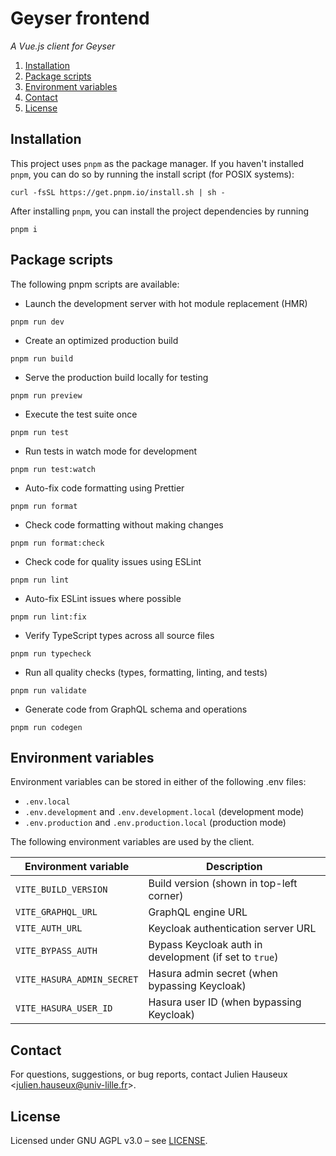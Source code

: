 # Geyser frontend

_A Vue.js client for Geyser_

1. [Installation](#installation)
2. [Package scripts](#package-scripts)
3. [Environment variables](#environment-variables)
4. [Contact](#contact)
5. [License](#license)

## Installation

This project uses `pnpm` as the package manager. If you haven't installed `pnpm`, you can do so by running the install
script (for POSIX systems):

```shell
curl -fsSL https://get.pnpm.io/install.sh | sh -
```

After installing `pnpm`, you can install the project dependencies by running

```shell
pnpm i
```

## Package scripts

The following pnpm scripts are available:

- Launch the development server with hot module replacement (HMR)

```shell
pnpm run dev
```

- Create an optimized production build

```shell
pnpm run build
```

- Serve the production build locally for testing

```shell
pnpm run preview
```

- Execute the test suite once

```shell
pnpm run test
```

- Run tests in watch mode for development

```shell
pnpm run test:watch
```

- Auto-fix code formatting using Prettier

```shell
pnpm run format
```

- Check code formatting without making changes

```shell
pnpm run format:check
```

- Check code for quality issues using ESLint

```shell
pnpm run lint
```

- Auto-fix ESLint issues where possible

```shell
pnpm run lint:fix
```

- Verify TypeScript types across all source files

```shell
pnpm run typecheck
```

- Run all quality checks (types, formatting, linting, and tests)

```shell
pnpm run validate
```

- Generate code from GraphQL schema and operations

```shell
pnpm run codegen
```

## Environment variables

Environment variables can be stored in either of the following .env files:

- `.env.local`
- `.env.development` and `.env.development.local` (development mode)
- `.env.production` and `.env.production.local` (production mode)

The following environment variables are used by the client.

| Environment variable       | Description                                            |
| -------------------------- | ------------------------------------------------------ |
| `VITE_BUILD_VERSION`       | Build version (shown in top-left corner)               |
| `VITE_GRAPHQL_URL`         | GraphQL engine URL                                     |
| `VITE_AUTH_URL`            | Keycloak authentication server URL                     |
| `VITE_BYPASS_AUTH`         | Bypass Keycloak auth in development (if set to `true`) |
| `VITE_HASURA_ADMIN_SECRET` | Hasura admin secret (when bypassing Keycloak)          |
| `VITE_HASURA_USER_ID`      | Hasura user ID (when bypassing Keycloak)               |

## Contact

For questions, suggestions, or bug reports, contact Julien Hauseux <[julien.hauseux@univ-lille.fr](mailto:julien.hauseux@univ-lille.fr)>.

## License

Licensed under GNU AGPL v3.0 &ndash; see [LICENSE](LICENSE).
